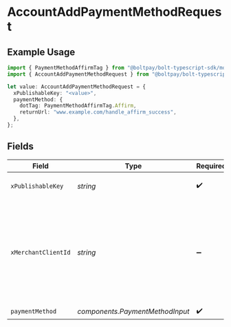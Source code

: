 # AccountAddPaymentMethodRequest

## Example Usage

```typescript
import { PaymentMethodAffirmTag } from "@boltpay/bolt-typescript-sdk/models/components";
import { AccountAddPaymentMethodRequest } from "@boltpay/bolt-typescript-sdk/models/operations";

let value: AccountAddPaymentMethodRequest = {
  xPublishableKey: "<value>",
  paymentMethod: {
    dotTag: PaymentMethodAffirmTag.Affirm,
    returnUrl: "www.example.com/handle_affirm_success",
  },
};
```

## Fields

| Field                                                                                                                                                                                                                                                                                                                | Type                                                                                                                                                                                                                                                                                                                 | Required                                                                                                                                                                                                                                                                                                             | Description                                                                                                                                                                                                                                                                                                          |
| -------------------------------------------------------------------------------------------------------------------------------------------------------------------------------------------------------------------------------------------------------------------------------------------------------------------- | -------------------------------------------------------------------------------------------------------------------------------------------------------------------------------------------------------------------------------------------------------------------------------------------------------------------- | -------------------------------------------------------------------------------------------------------------------------------------------------------------------------------------------------------------------------------------------------------------------------------------------------------------------- | -------------------------------------------------------------------------------------------------------------------------------------------------------------------------------------------------------------------------------------------------------------------------------------------------------------------- |
| `xPublishableKey`                                                                                                                                                                                                                                                                                                    | *string*                                                                                                                                                                                                                                                                                                             | :heavy_check_mark:                                                                                                                                                                                                                                                                                                   | The publicly shareable identifier used to identify your Bolt merchant division.                                                                                                                                                                                                                                      |
| `xMerchantClientId`                                                                                                                                                                                                                                                                                                  | *string*                                                                                                                                                                                                                                                                                                             | :heavy_minus_sign:                                                                                                                                                                                                                                                                                                   | A unique identifier for a shopper's device, generated by Bolt. The value is retrieved with `Bolt.state.merchantClientId` in your frontend context, per-shopper. This header is required for proper attribution of this operation to your analytics reports. Omitting this header may result in incorrect statistics. |
| `paymentMethod`                                                                                                                                                                                                                                                                                                      | *components.PaymentMethodInput*                                                                                                                                                                                                                                                                                      | :heavy_check_mark:                                                                                                                                                                                                                                                                                                   | N/A                                                                                                                                                                                                                                                                                                                  |